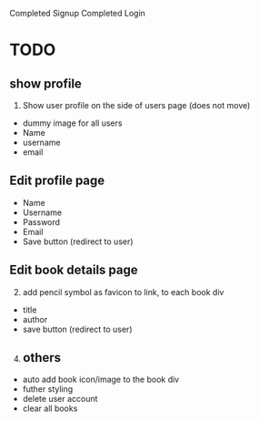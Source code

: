 Completed Signup
Completed Login

# TODO

## show profile
1. Show user profile on the side of users page (does not move)
- dummy image for all users
- Name
- username
- email

## Edit profile page
- Name
- Username
- Password
- Email
- Save button (redirect to user)

## Edit book details page
2. add pencil symbol as favicon to link, to each book div
- title
- author
- save button (redirect to user)

4. ## others
- auto add book icon/image to the book div
- futher styling
- delete user account
- clear all books